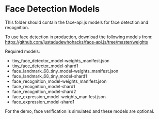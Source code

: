# Face Detection Models

This folder should contain the face-api.js models for face detection and recognition.

To use face detection in production, download the following models from:
https://github.com/justadudewhohacks/face-api.js/tree/master/weights

Required models:
- tiny_face_detector_model-weights_manifest.json
- tiny_face_detector_model-shard1
- face_landmark_68_tiny_model-weights_manifest.json  
- face_landmark_68_tiny_model-shard1
- face_recognition_model-weights_manifest.json
- face_recognition_model-shard1
- face_recognition_model-shard2
- face_expression_model-weights_manifest.json
- face_expression_model-shard1

For the demo, face verification is simulated and these models are optional.